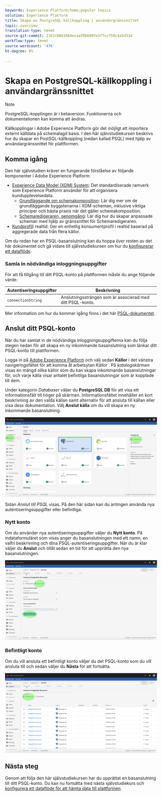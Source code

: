 ```yaml
---
keywords: Experience Platform;home;popular topics
solution: Experience Platform
title: Skapa en PostgreSQL-källkoppling i användargränssnittet
topic: overview
translation-type: tm+mt
source-git-commit: 2162c66b1664ecaaf0b609fe3f7ccf58c4a5d31d
workflow-type: tm+mt
source-wordcount: '476'
ht-degree: 0%

---
```



# Skapa en PostgreSQL-källkoppling i användargränssnittet

> [!NOTE]
> PostgreSQL-kopplingen är i betaversion. Funktionerna och dokumentationen kan komma att ändras.

Källkopplingar i Adobe Experience Platform gör det möjligt att importera externt källdata på schemalagd basis. I den här självstudiekursen beskrivs hur du skapar en PostSQL-källkoppling (nedan kallad PSQL) med hjälp av användargränssnittet för plattformen.

## Komma igång

Den här självstudien kräver en fungerande förståelse av följande komponenter i Adobe Experience Platform:

* [Experience Data Model (XDM) System](../../../../../xdm/home.md): Det standardiserade ramverk som Experience Platform använder för att organisera kundupplevelsedata.
   * [Grundläggande om schemakomposition](../../../../../xdm/schema/composition.md): Lär dig mer om de grundläggande byggstenarna i XDM-scheman, inklusive viktiga principer och bästa praxis när det gäller schemakomposition.
   * [Schemaredigeraren, genomgång](../../../../../xdm/tutorials/create-schema-ui.md): Lär dig hur du skapar anpassade scheman med hjälp av gränssnittet för Schemaredigeraren.
* [Kundprofil](../../../../../profile/home.md)i realtid: Ger en enhetlig konsumentprofil i realtid baserad på aggregerade data från flera källor.

Om du redan har en PSQL-basanslutning kan du hoppa över resten av det här dokumentet och gå vidare till självstudiekursen om hur du [konfigurerar ett dataflöde](../../dataflow/databases.md).

### Samla in nödvändiga inloggningsuppgifter

För att få tillgång till ditt PSQL-konto på plattformen måste du ange följande värde:

| Autentiseringsuppgifter | Beskrivning |
| ---------- | ----------- |
| `connectionString` | Anslutningssträngen som är associerad med ditt PSQL-konto. |

Mer information om hur du kommer igång finns i det här [PSQL-dokumentet](https://www.postgresql.org/docs/9.2/app-psql.html).

## Anslut ditt PSQL-konto

När du har samlat in de nödvändiga inloggningsuppgifterna kan du följa stegen nedan för att skapa en ny inkommande basanslutning som länkar ditt PSQL-konto till plattformen.

Logga in på <a href="https://platform.adobe.com" target="_blank">Adobe Experience Platform</a> och välj sedan **Källor** i det vänstra navigeringsfältet för att komma åt arbetsytan *Källor* . På *katalogskärmen* visas en mängd olika källor som du kan skapa inkommande basanslutningar för, och varje källa visar antalet befintliga basanslutningar som är kopplade till dem.

Under kategorin *Databaser* väljer du **PostgreSQL DB** för att visa ett informationsfält till höger på skärmen. Informationsfältet innehåller en kort beskrivning av den valda källan samt alternativ för att ansluta till källan eller visa dess dokumentation. Välj **Anslut källa** om du vill skapa en ny inkommande basanslutning.

![](../../../../images/tutorials/create/psql/catalog.png)

Sidan *Anslut till PSQL* visas. På den här sidan kan du antingen använda nya autentiseringsuppgifter eller befintliga.

### Nytt konto

Om du använder nya autentiseringsuppgifter väljer du **Nytt konto**. På indataformuläret som visas anger du basanslutningen med ett namn, en valfri beskrivning och dina PSQL-autentiseringsuppgifter. När du är klar väljer du **Anslut** och tillåt sedan en tid för att upprätta den nya basanslutningen.

![](../../../../images/tutorials/create/psql/connect.png)

### Befintligt konto

Om du vill ansluta ett befintligt konto väljer du det PSQL-konto som du vill ansluta till och sedan väljer du **Nästa** för att fortsätta.

![](../../../../images/tutorials/create/psql/existing.png)

## Nästa steg

Genom att följa den här självstudiekursen har du upprättat en basanslutning till ditt PSQL-konto. Du kan nu fortsätta med nästa självstudiekurs och [konfigurera ett dataflöde för att hämta data till plattformen](../../dataflow/databases.md).